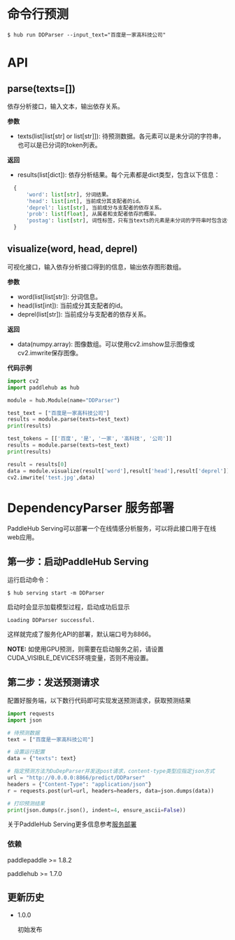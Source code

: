 # 命令行预测

```shell
$ hub run DDParser --input_text="百度是一家高科技公司"
```

# API

## parse(texts=[])

依存分析接口，输入文本，输出依存关系。

**参数**

* texts(list[list[str] or list[str]]): 待预测数据。各元素可以是未分词的字符串，也可以是已分词的token列表。

**返回**

* results(list[dict]): 依存分析结果。每个元素都是dict类型，包含以下信息：  
```python
  {
      'word': list[str], 分词结果。
      'head': list[int], 当前成分其支配者的id。
      'deprel': list[str], 当前成分与支配者的依存关系。
      'prob': list[float], 从属者和支配者依存的概率。
      'postag': list[str], 词性标签，只有当texts的元素是未分词的字符串时包含这个键。
  }
```

## visualize(word, head, deprel)

可视化接口，输入依存分析接口得到的信息，输出依存图形数组。

**参数**

* word(list[list[str]): 分词信息。
* head(list[int]): 当前成分其支配者的id。
* deprel(list[str]): 当前成分与支配者的依存关系。

**返回**

* data(numpy.array): 图像数组。可以使用cv2.imshow显示图像或cv2.imwrite保存图像。

**代码示例**

```python
import cv2
import paddlehub as hub

module = hub.Module(name="DDParser")

test_text = ["百度是一家高科技公司"]
results = module.parse(texts=test_text)
print(results)

test_tokens = [['百度', '是', '一家', '高科技', '公司']]
results = module.parse(texts=test_text)
print(results)

result = results[0]
data = module.visualize(result['word'],result['head'],result['deprel'])
cv2.imwrite('test.jpg',data)
```

# DependencyParser 服务部署

PaddleHub Serving可以部署一个在线情感分析服务，可以将此接口用于在线web应用。

## 第一步：启动PaddleHub Serving

运行启动命令：
```shell
$ hub serving start -m DDParser
```

启动时会显示加载模型过程，启动成功后显示
```shell
Loading DDParser successful.
```

这样就完成了服务化API的部署，默认端口号为8866。

**NOTE:** 如使用GPU预测，则需要在启动服务之前，请设置CUDA_VISIBLE_DEVICES环境变量，否则不用设置。

## 第二步：发送预测请求

配置好服务端，以下数行代码即可实现发送预测请求，获取预测结果

```python
import requests
import json

# 待预测数据
text = ["百度是一家高科技公司"]

# 设置运行配置
data = {"texts": text}

# 指定预测方法为DuDepParser并发送post请求，content-type类型应指定json方式
url = "http://0.0.0.0:8866/predict/DDParser"
headers = {"Content-Type": "application/json"}
r = requests.post(url=url, headers=headers, data=json.dumps(data))

# 打印预测结果
print(json.dumps(r.json(), indent=4, ensure_ascii=False))
```

关于PaddleHub Serving更多信息参考[服务部署](https://github.com/PaddlePaddle/PaddleHub/blob/release/v1.6/docs/tutorial/serving.md)


### 依赖

paddlepaddle >= 1.8.2

paddlehub >= 1.7.0


## 更新历史

* 1.0.0

  初始发布
